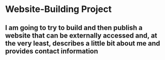 # Website-Building Project

## I am going to try to build and then publish a website that can be externally accessed and, at the very least, describes a little bit about me and provides contact information
